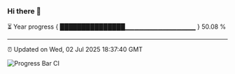 ### Hi there 👋

⏳ Year progress { ███████████████▁▁▁▁▁▁▁▁▁▁▁▁▁▁▁ } 50.08 %

---

⏰ Updated on Wed, 02 Jul 2025 18:37:40 GMT

![Progress Bar CI](https://github.com/DhruviPatel157/GitHub-Actions-Demo/workflows/Progress%20Bar%20CI/badge.svg)
